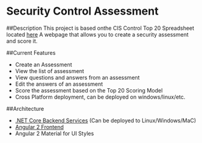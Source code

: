 # Security Control Assessment


##Description
This project is based onthe CIS Control Top 20 Spreadsheet located [here](http://www.auditscripts.com/download/2786/)
A webpage that allows you to create a security assessment and score it.

##Current Features
* Create an Assessment
* View the list of assessment
* View questions and answers from an assessment
* Edit the answers of an assessment
* Score the assessment based on the Top 20 Scoring Model
* Cross Platform deployment, can be deployed on windows/linux/etc.


##Architecture
* [.NET Core Backend Services](services/Readme.md) (Can be deployed to Linux/Windows/MaC)
* [Angular 2 Frontend](website/Readme.md) 
* Angular 2 Material for UI Styles



